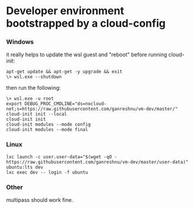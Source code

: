 # Developer environment bootstrapped by a cloud-config

### Windows
it really helps to update the wsl guest and "reboot" before running cloud-init:
```
apt-get update && apt-get -y upgrade && exit
\> wsl.exe --shutdown
```

then run the following:
```
\> wsl.exe -u root
export DEBUG_PROC_CMDLINE="ds=nocloud-net;s=https://raw.githubusercontent.com/ganreshnu/vm-dev/master/"
cloud-init init --local
cloud-init init
cloud-init modules --mode config
cloud-init modules --mode final
```

### Linux
```
lxc launch -c user.user-data="$(wget -qO - https://raw.githubusercontent.com/ganreshnu/vm-dev/master/user-data)" ubuntu:lts dev
lxc exec dev -- login -f ubuntu
```

### Other
multipass should work fine.

